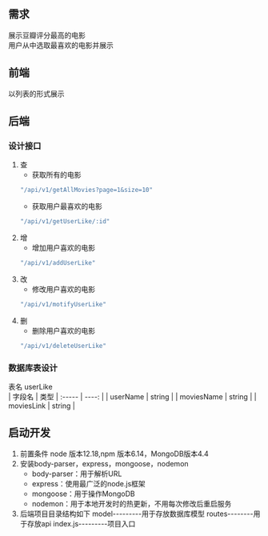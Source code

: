 ## 需求  
展示豆瓣评分最高的电影  
用户从中选取最喜欢的电影并展示  
## 前端  
以列表的形式展示  
## 后端  
### 设计接口  
1. 查  
    + 获取所有的电影  
    ```js
    "/api/v1/getAllMovies?page=1&size=10"
    ```
    + 获取用户最喜欢的电影 
    ```js
    "/api/v1/getUserLike/:id"
    ``` 
2. 增  
    + 增加用户喜欢的电影  
    ```js
    "/api/v1/addUserLike"
    ``` 
3. 改  
    + 修改用户喜欢的电影  
    ```js
    "/api/v1/motifyUserLike"
    ``` 
4. 删  
    + 删除用户喜欢的电影 
    ```js
    "/api/v1/deleteUserLike"
    ```  
### 数据库表设计

表名 userLike  
| 字段名      | 类型
| :-----     | ----:  |
| userName   | string | 
| moviesName | string | 
| moviesLink | string |


## 启动开发

1.  前置条件 node 版本12.18,npm 版本6.14，MongoDB版本4.4
2.  安装body-parser，express，mongoose，nodemon
    + body-parser：用于解析URL
    + express：使用最广泛的node.js框架
    + mongoose：用于操作MongoDB
    + nodemon：用于本地开发时的热更新，不用每次修改后重启服务
3. 后端项目目录结构如下
    model---------用于存放数据库模型
    routes--------用于存放api
    index.js---------项目入口
    
